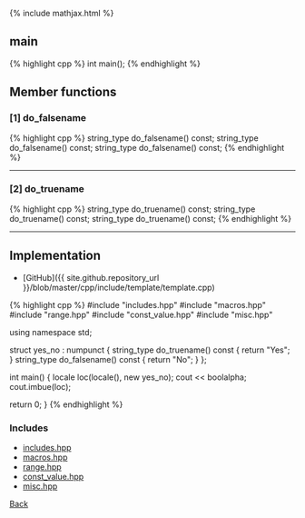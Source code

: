 {% include mathjax.html %}

## main

{% highlight cpp %}
int main();
{% endhighlight %}

## Member functions

### [1] do_falsename
{% highlight cpp %}
string_type do_falsename() const;
string_type do_falsename() const;
string_type do_falsename() const;
{% endhighlight %}


---------------------------------------

### [2] do_truename
{% highlight cpp %}
string_type do_truename() const;
string_type do_truename() const;
string_type do_truename() const;
{% endhighlight %}


---------------------------------------

## Implementation

- [GitHub]({{ site.github.repository_url }}/blob/master/cpp/include/template/template.cpp)

{% highlight cpp %}
#include "includes.hpp"
#include "macros.hpp"
#include "range.hpp"
#include "const_value.hpp"
#include "misc.hpp"

using namespace std;

struct yes_no : numpunct<char> {
  string_type do_truename()  const { return "Yes"; }
  string_type do_falsename() const { return "No"; }
};

int main() {
  locale loc(locale(), new yes_no);
  cout << boolalpha;
  cout.imbue(loc);

  return 0;
}
{% endhighlight %}

### Includes

- [includes.hpp](includes)
- [macros.hpp](macros)
- [range.hpp](range)
- [const_value.hpp](const_value)
- [misc.hpp](misc)

[Back](../..)
